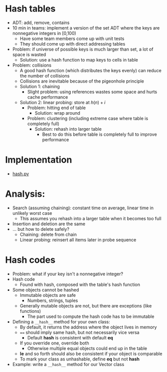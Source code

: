 # Hash tables
* ADT: add, remove, contains
* 10 min in teams: implement a version of the set ADT where the keys are nonnegative integers in [0,100)
  * Have some team members come up with unit tests
  * They should come up with direct addressing tables
* Problem: if universe of possible keys is much larger than set, a lot of space is wasted
  * Solution: use a hash function to map keys to cells in table
* Problem: collisions
  * A good hash function (which distributes the keys evenly) can reduce the number of collisions
  * Collisions are inevitable because of the pigeonhole principle
  * Solution 1: chaining
    * Slight problem: using references wastes some space and hurts cache performance
  * Solution 2: linear probing: store at $h(n) + i$
    * Problem: hitting end of table
      * Solution: wrap around
    * Problem: clustering (including extreme case where table is completely full)
      * Solution: rehash into larger table
        * Best to do this before table is completely full to improve performance

# Implementation
* [hash.py](../src/hash.py)

# Analysis:
* Search (assuming chaining): constant time on average, linear time in unlikely worst case
  * This assumes you rehash into a larger table when it becomes too full
* Insertion and deletion are the same
* … but how to delete safely?
  * Chaining: delete from chain
  * Linear probing: reinsert all items later in probe sequence

# Hash codes
* Problem: what if your key isn't a nonnegative integer?
* Hash code
  * Found with hash, composed with the table's hash function
* Some objects cannot be hashed
  * Immutable objects are safe
    * Numbers, strings, tuples
  * Generally mutable objects are not, but there are exceptions (like functions)
    * The part used to compute the hash code has to be immutable
* Defining a `__hash__` method for your own class:
  * By default, it returns the address where the object lives in memory
  * `==` should imply same hash, but not necessarily vice versa
    * Default __hash__ is consistent with default __eq__
  * If you override one, override both
    * Otherwise multiple equal objects could end up in the table
  * __le__ and so forth should also be consistent if your object is comparable
  * To mark your class as unhashable, define __eq__ but not __hash__
* Example: write a `__hash__` method for our Vector class
